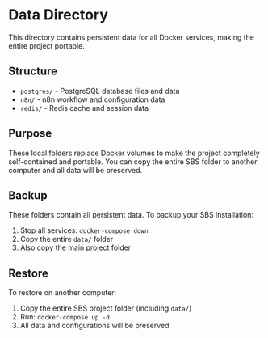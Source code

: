 # Data Directory

This directory contains persistent data for all Docker services, making the entire project portable.

## Structure

- `postgres/` - PostgreSQL database files and data
- `n8n/` - n8n workflow and configuration data
- `redis/` - Redis cache and session data

## Purpose

These local folders replace Docker volumes to make the project completely self-contained and portable. You can copy the entire SBS folder to another computer and all data will be preserved.

## Backup

These folders contain all persistent data. To backup your SBS installation:
1. Stop all services: `docker-compose down`
2. Copy the entire `data/` folder
3. Also copy the main project folder

## Restore

To restore on another computer:
1. Copy the entire SBS project folder (including `data/`)
2. Run: `docker-compose up -d`
3. All data and configurations will be preserved